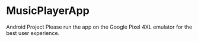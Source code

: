 # MusicPlayerApp

Android Project Please run the app on the Google Pixel 4XL emulator for the best user experience.
